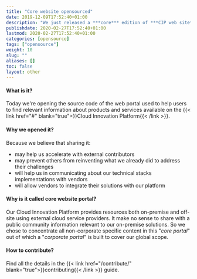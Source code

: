 ```yaml
---
title: "Core website opensourced"
date: 2019-12-09T17:52:40+01:00
description: "We just released a ***core*** edition of ***CIP web site***, find out more about it..."
publishdate: 2020-02-27T17:52:40+01:00
lastmod: 2020-02-27T17:52:40+01:00
categories: [opensource]
tags: ["opensource"]
weight: 10
slug: ""
aliases: []
toc: false
layout: other
---
```


#### What is it?

Today we're opening the source code of the web portal used to help users to find relevant information about products and services available on the {{< link href="#" blank="true">}}Cloud Innovation Platform{{< /link >}}.



#### Why we opened it?

Because we believe that sharing it:
- may help us accelerate with external contributors
- may prevent others from reinventing what we already did to address their challenges
- will help us in communicating about our technical stacks implementations with vendors
- will allow vendors to integrate their solutions with our platform



#### Why is it called core website portal?

Our Cloud Innovation Platform provides resources both on-premise and off-site using external cloud service providers.
It make no sense to share with a public community information relevant to our on-premise solutions.
So we chose to concentrate all non-corporate specific content in this "*core portal*" out of which a "*corporate portal*" is built to cover our global scope.



#### How to contribute?

Find all the details in the {{< link href="/contribute/" blank="true">}}contributing{{< /link >}} guide.